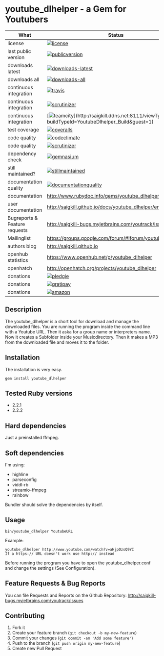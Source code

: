 # youtube_dlhelper - a Gem for Youtubers

| What                          | Status                                                                                                                                                                              |
|-------------------------------|-------------------------------------------------------------------------------------------------------------------------------------------------------------------------------------|
| license                       | [![license](http://img.shields.io/:license-gpl3-blue.svg)](http://www.gnu.org/licenses/gpl-3.0.html)                                                                                |
| last public version           | [![publicversion](https://badge.fury.io/rb/youtube_dlhelper.png)](http://rubygems.org/gems/youtube_dlhelper)                                                                      |
| downloads latest              | [![downloads-latest](https://img.shields.io/gem/dtv/youtube_dlhelper.svg)](https://rubygems.org/gems/youtube_dlhelper)                                                            |
| downloads all                 | [![downloads-all](https://img.shields.io/gem/dt/youtube_dlhelper.svg)](https://rubygems.org/gems/youtube_dlhelper)                                                                |
| continuous integration        | [![travis](https://secure.travis-ci.org/saigkill/youtube_dlhelper.png?branch=master)](https://secure.travis-ci.org/saigkill/youtube_dlhelper)                                     |
| continuous integration        | [![scrutinizer](https://scrutinizer-ci.com/g/saigkill/youtube_dlhelper/badges/build.png?b=master)](https://scrutinizer-ci.com/g/saigkill/youtube_dlhelper/build-status/master)   |
| continuous integration        | [![teamcity](http://saigkill.ddns.net:8111/app/rest/builds/buildType:(id:YoutubeDlhelper_Build)/statusIcon)](http://saigkill.ddns.net:8111/viewType.html?buildTypeId=YoutubeDlhelper_Build&guest=1)   |
| test coverage                 | [![coveralls](https://coveralls.io/repos/saigkill/youtube_dlhelper/badge.png?branch=master)](https://coveralls.io/r/saigkill/youtube_dlhelper?branch=master)                      |
| code quality                  | [![codeclimate](https://codeclimate.com/github/saigkill/youtube_dlhelper.png)](https://codeclimate.com/github/saigkill/youtube_dlhelper)                                          |
| code quality                  | [![scrutinizer](https://scrutinizer-ci.com/g/saigkill/youtube_dlhelper/badges/quality-score.png?b=master)](https://scrutinizer-ci.com/g/saigkill/youtube_dlhelper/?branch=master) |
| dependency check              | [![gemnasium](https://gemnasium.com/saigkill/youtube_dlhelper.png)](https://gemnasium.com/saigkill/youtube_dlhelper)                                                              |
| still maintained?             | [![stillmaintained](http://stillmaintained.com/saigkill/youtube_dlhelper.png)](http://stillmaintained.com/saigkill/youtube_dlhelper)                                              |
| documentation quality         | [![documentationquality](http://inch-ci.org/github/saigkill/youtube_dlhelper.svg?branch=master)](http://inch-ci.org/github/saigkill/youtube_dlhelper)                             |
| documentation                 | http://www.rubydoc.info/gems/youtube_dlhelper                                                                                                                                    |
| user documentation            | http://saigkill.github.io/docs/youtube_dlhelper/en-US/html/                                                                                                                                    |
| Bugreports & Feature requests | http://saigkill-bugs.myjetbrains.com/youtrack/issues                                                                                                                              |
| Mailinglist                   | https://groups.google.com/forum/#!forum/youtube_dlhelper |
| authors blog                  | http://saigkill.github.io                                                                                                                                                         |
| openhub statistics            | https://www.openhub.net/p/youtube_dlhelper                                                                                                                                       |
| openhatch                     | http://openhatch.org/projects/youtube_dlhelper |
| donations                     | [![pledgie](https://pledgie.com/campaigns/29423.png?skin_name=chrome)](https://pledgie.com/campaigns/29423)                                                                         |
| donations                     | [![gratipay](http://img.shields.io/gratipay/saigkill.svg)](https://gratipay.com/~saigkill/)                                                                                         |
| donations                     | [![amazon](http://tsv-neuss.de/cms/upload/News-Bilder/amazon1.png)](http://www.amazon.de/registry/wishlist/D75HOEQ00BDD)                                                            |

## Description

The youtube_dlhelper is a short tool for download and manage the downloaded files. You are running the program inside the command line with a Youtube URL. Then it aska for a
group name or interpreters name. Now it creates a Subfolder inside your Musicdirectory. Then it makes a MP3 from the downloaded file and moves it to the folder.

## Installation

The installation is very easy.

    gem install youtube_dlhelper

## Tested Ruby versions

* 2.2.1
* 2.2.2

## Hard dependencies
Just a preinstalled ffmpeg.

## Soft dependencies
I'm using:

* highline
* parseconfig
* viddl-rb
* streamio-ffmpeg
* rainbow

Bundler should solve the dependencies by itself.

## Usage

    bin/youtube_dlhelper YoutubeURL


Example:

    youtube_dlhelper http://www.youtube.com/watch?v=aHjpOzsQ9YI
    If a https:// URL doesn't work use http:// instead

Before running the program you have to open the youtube_dlhelper.conf and change the settings (See Configuration).

## Feature Requests & Bug Reports
You can file Requests and Reports on the Github Repository: http://saigkill-bugs.myjetbrains.com/youtrack/issues

## Contributing

1. Fork it
2. Create your feature branch (`git checkout -b my-new-feature`)
3. Commit your changes (`git commit -am 'Add some feature'`)
4. Push to the branch (`git push origin my-new-feature`)
5. Create new Pull Request